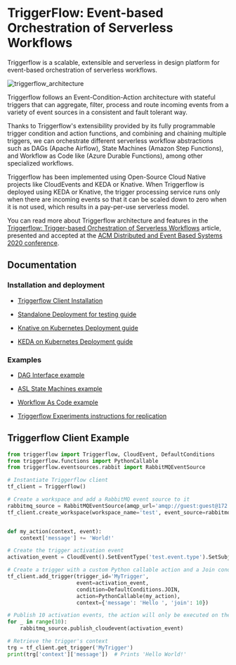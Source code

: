 # TriggerFlow: Event-based Orchestration of Serverless Workflows

Triggerflow is a scalable, extensible and serverless in design platform for event-based orchestration of
serverless workflows.

![triggerflow_architecture](https://user-images.githubusercontent.com/33722759/85291482-d46b8180-b49a-11ea-973f-3995b21425ad.png)

Triggerflow follows an Event-Condition-Action architecture with stateful triggers that can aggregate, filter,
process and route incoming events from a variety of event sources in a consistent and fault tolerant way.

Thanks to Triggerflow's extensibility provided by its fully programmable trigger condition and action functions, and 
combining and chaining multiple triggers, we can orchestrate different serverless workflow abstractions such as
DAGs (Apache Airflow), State Machines (Amazon Step Functions), and Workflow as Code like (Azure Durable Functions),
among other specialized workflows.

Triggerflow has been implemented using Open-Source Cloud Native projects like CloudEvents and KEDA or Knative.
When Triggerflow is deployed using KEDA or Knative, the trigger processing service runs only when there are incoming
events so that it can be scaled down to zero when it is not used, which results in a pay-per-use serverless model.

You can read more about Triggerflow architecture and features in the
[Triggerflow: Trigger-based Orchestration of Serverless Workflows](https://arxiv.org/abs/2006.08654) article, presented 
and accepted at the [ACM Distributed and Event Based Systems 2020 conference](https://2020.debs.org/accepted-papers/).

## Documentation

### Installation and deployment
- [Triggerflow Client Installation](docs/CLIENT_INSTALL.md)

- [Standalone Deployment for testing guide](deploy/standalone/README.md)

- [Knative on Kubernetes Deployment guide](docs/KNATIVE_SETUP.md)

- [KEDA on Kubernetes Deployment guide](docs/KEDA_SETUP.md)

### Examples
- [DAG Interface example](examples/dag-example/count_words.ipynb)

- [ASL State Machines example](docs/STATEMACHINES.md)

- [Workflow As Code example](docs/WORKFLOWASCODE.md)

- [Triggerflow Experiments instructions for replication](docs/EXPERIMENTS.md)

## Triggerflow Client Example
```python
from triggerflow import Triggerflow, CloudEvent, DefaultConditions
from triggerflow.functions import PythonCallable
from triggerflow.eventsources.rabbit import RabbitMQEventSource

# Instantiate Triggerflow client
tf_client = Triggerflow()

# Create a workspace and add a RabbitMQ event source to it
rabbitmq_source = RabbitMQEventSource(amqp_url='amqp://guest:guest@172.17.0.3/', queue='My-Queue')
tf_client.create_workspace(workspace_name='test', event_source=rabbitmq_source)


def my_action(context, event):
    context['message'] += 'World!'

# Create the trigger activation event 
activation_event = CloudEvent().SetEventType('test.event.type').SetSubject('Test')

# Create a trigger with a custom Python callable action and a Join condition that joins 10 events
tf_client.add_trigger(trigger_id='MyTrigger',
                      event=activation_event,
                      condition=DefaultConditions.JOIN,
                      action=PythonCallable(my_action),
                      context={'message': 'Hello ', 'join': 10})

# Publish 10 activation events, the action will only be executed on the 10th event
for _ in range(10):
    rabbitmq_source.publish_cloudevent(activation_event)

# Retrieve the trigger's context
trg = tf_client.get_trigger('MyTrigger')
print(trg['context']['message'])  # Prints 'Hello World!'
```   
